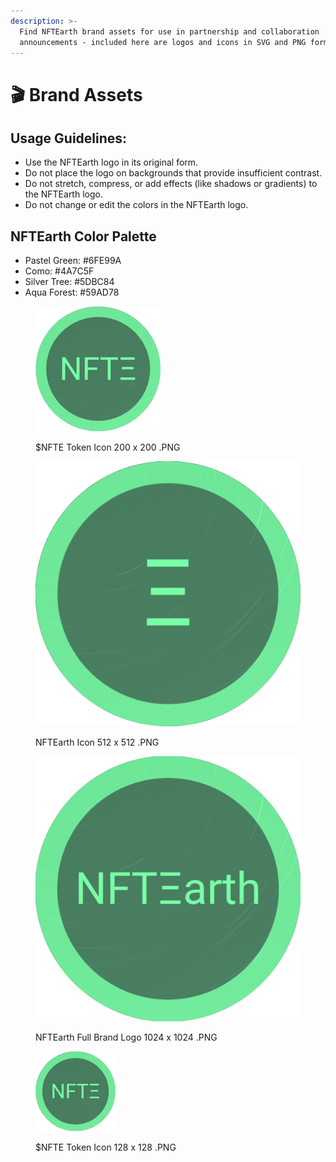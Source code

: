 ```yaml
---
description: >-
  Find NFTEarth brand assets for use in partnership and collaboration
  announcements - included here are logos and icons in SVG and PNG formats
---
```


# 🎬 Brand Assets

## Usage Guidelines:

* Use the NFTEarth logo in its original form.
* Do not place the logo on backgrounds that provide insufficient contrast.
* Do not stretch, compress, or add effects (like shadows or gradients) to the NFTEarth logo.
* Do not change or edit the colors in the NFTEarth logo.

## **NFTEarth Color Palette**

* Pastel Green: #6FE99A&#x20;
* Como: #4A7C5F&#x20;
* Silver Tree: #5DBC84
*   Aqua Forest: #59AD78





<figure><img src="../.gitbook/assets/200X200.png" alt="Token Icon"><figcaption><p>$NFTE Token Icon 200 x 200 .PNG</p></figcaption></figure>

<figure><img src="../.gitbook/assets/NFTE_Icon.png" alt=""><figcaption><p>NFTEarth Icon 512 x 512 .PNG</p></figcaption></figure>

<figure><img src="../.gitbook/assets/1024 (2).png" alt=""><figcaption><p>NFTEarth Full Brand Logo 1024 x 1024 .PNG</p></figcaption></figure>

<figure><img src="../.gitbook/assets/128 x 128.png" alt=""><figcaption><p>$NFTE Token Icon 128 x 128 .PNG</p></figcaption></figure>
